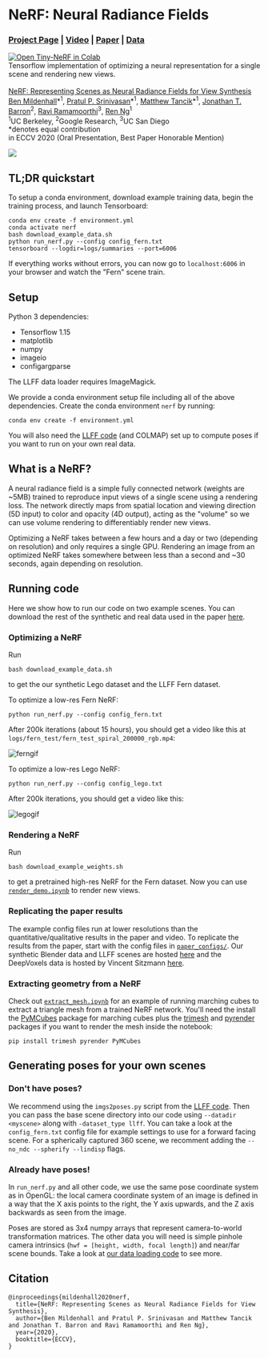 # NeRF: Neural Radiance Fields
### [Project Page](http://tancik.com/nerf) | [Video](https://youtu.be/JuH79E8rdKc) | [Paper](https://arxiv.org/abs/2003.08934) | [Data](https://drive.google.com/drive/folders/128yBriW1IG_3NJ5Rp7APSTZsJqdJdfc1)
[![Open Tiny-NeRF in Colab](https://colab.research.google.com/assets/colab-badge.svg)](https://colab.research.google.com/github/bmild/nerf/blob/master/tiny_nerf.ipynb)<br>
Tensorflow implementation of optimizing a neural representation for a single scene and rendering new views.<br><br>
[NeRF: Representing Scenes as Neural Radiance Fields for View Synthesis](http://tancik.com/nerf)  
 [Ben Mildenhall](https://people.eecs.berkeley.edu/~bmild/)\*<sup>1</sup>,
 [Pratul P. Srinivasan](https://people.eecs.berkeley.edu/~pratul/)\*<sup>1</sup>,
 [Matthew Tancik](http://tancik.com/)\*<sup>1</sup>,
 [Jonathan T. Barron](http://jonbarron.info/)<sup>2</sup>,
 [Ravi Ramamoorthi](http://cseweb.ucsd.edu/~ravir/)<sup>3</sup>,
 [Ren Ng](https://www2.eecs.berkeley.edu/Faculty/Homepages/yirenng.html)<sup>1</sup> <br>
 <sup>1</sup>UC Berkeley, <sup>2</sup>Google Research, <sup>3</sup>UC San Diego  
  \*denotes equal contribution  
in ECCV 2020 (Oral Presentation, Best Paper Honorable Mention)

<img src='imgs/pipeline.jpg'/>

## TL;DR quickstart

To setup a conda environment, download example training data, begin the training process, and launch Tensorboard:
```
conda env create -f environment.yml
conda activate nerf
bash download_example_data.sh
python run_nerf.py --config config_fern.txt
tensorboard --logdir=logs/summaries --port=6006
```
If everything works without errors, you can now go to `localhost:6006` in your browser and watch the "Fern" scene train.

## Setup

Python 3 dependencies:

* Tensorflow 1.15
* matplotlib
* numpy
* imageio
*  configargparse

The LLFF data loader requires ImageMagick.

We provide a conda environment setup file including all of the above dependencies. Create the conda environment `nerf` by running:
```
conda env create -f environment.yml
```

You will also need the [LLFF code](http://github.com/fyusion/llff) (and COLMAP) set up to compute poses if you want to run on your own real data.

## What is a NeRF?

A neural radiance field is a simple fully connected network (weights are ~5MB) trained to reproduce input views of a single scene using a rendering loss. The network directly maps from spatial location and viewing direction (5D input) to color and opacity (4D output), acting as the "volume" so we can use volume rendering to differentiably render new views.

Optimizing a NeRF takes between a few hours and a day or two (depending on resolution) and only requires a single GPU. Rendering an image from an optimized NeRF takes somewhere between less than a second and ~30 seconds, again depending on resolution.


## Running code

Here we show how to run our code on two example scenes. You can download the rest of the synthetic and real data used in the paper [here](https://drive.google.com/drive/folders/128yBriW1IG_3NJ5Rp7APSTZsJqdJdfc1).

### Optimizing a NeRF

Run
```
bash download_example_data.sh
```
to get the our synthetic Lego dataset and the LLFF Fern dataset.

To optimize a low-res Fern NeRF:
```
python run_nerf.py --config config_fern.txt
```
After 200k iterations (about 15 hours), you should get a video like this at `logs/fern_test/fern_test_spiral_200000_rgb.mp4`:

![ferngif](https://people.eecs.berkeley.edu/~bmild/nerf/fern_200k_256w.gif)

To optimize a low-res Lego NeRF:
```
python run_nerf.py --config config_lego.txt
```
After 200k iterations, you should get a video like this:

![legogif](https://people.eecs.berkeley.edu/~bmild/nerf/lego_200k_256w.gif)

### Rendering a NeRF

Run
```
bash download_example_weights.sh
```
to get a pretrained high-res NeRF for the Fern dataset. Now you can use [`render_demo.ipynb`](https://github.com/bmild/nerf/blob/master/render_demo.ipynb) to render new views.

### Replicating the paper results

The example config files run at lower resolutions than the quantitative/qualitative results in the paper and video. To replicate the results from the paper, start with the config files in [`paper_configs/`](https://github.com/bmild/nerf/tree/master/paper_configs). Our synthetic Blender data and LLFF scenes are hosted [here](https://drive.google.com/drive/folders/128yBriW1IG_3NJ5Rp7APSTZsJqdJdfc1) and the DeepVoxels data is hosted by Vincent Sitzmann [here](https://drive.google.com/open?id=1lUvJWB6oFtT8EQ_NzBrXnmi25BufxRfl).

### Extracting geometry from a NeRF

Check out [`extract_mesh.ipynb`](https://github.com/bmild/nerf/blob/master/extract_mesh.ipynb) for an example of running marching cubes to extract a triangle mesh from a trained NeRF network. You'll need the install the [PyMCubes](https://github.com/pmneila/PyMCubes) package for marching cubes plus the [trimesh](https://github.com/mikedh/trimesh) and [pyrender](https://github.com/mmatl/pyrender) packages if you want to render the mesh inside the notebook:
```
pip install trimesh pyrender PyMCubes
```

## Generating poses for your own scenes

### Don't have poses?

We recommend using the `imgs2poses.py` script from the [LLFF code](https://github.com/fyusion/llff). Then you can pass the base scene directory into our code using `--datadir <myscene>` along with `-dataset_type llff`. You can take a look at the `config_fern.txt` config file for example settings to use for a forward facing scene. For a spherically captured 360 scene, we recomment adding the `--no_ndc --spherify --lindisp` flags.

### Already have poses!

In `run_nerf.py` and all other code, we use the same pose coordinate system as in OpenGL: the local camera coordinate system of an image is defined in a way that the X axis points to the right, the Y axis upwards, and the Z axis backwards as seen from the image.

Poses are stored as 3x4 numpy arrays that represent camera-to-world transformation matrices. The other data you will need is simple pinhole camera intrinsics (`hwf = [height, width, focal length]`) and near/far scene bounds. Take a look at [our data loading code](https://github.com/bmild/nerf/blob/master/run_nerf.py#L406) to see more.

## Citation

```
@inproceedings{mildenhall2020nerf,
  title={NeRF: Representing Scenes as Neural Radiance Fields for View Synthesis},
  author={Ben Mildenhall and Pratul P. Srinivasan and Matthew Tancik and Jonathan T. Barron and Ravi Ramamoorthi and Ren Ng},
  year={2020},
  booktitle={ECCV},
}
```
